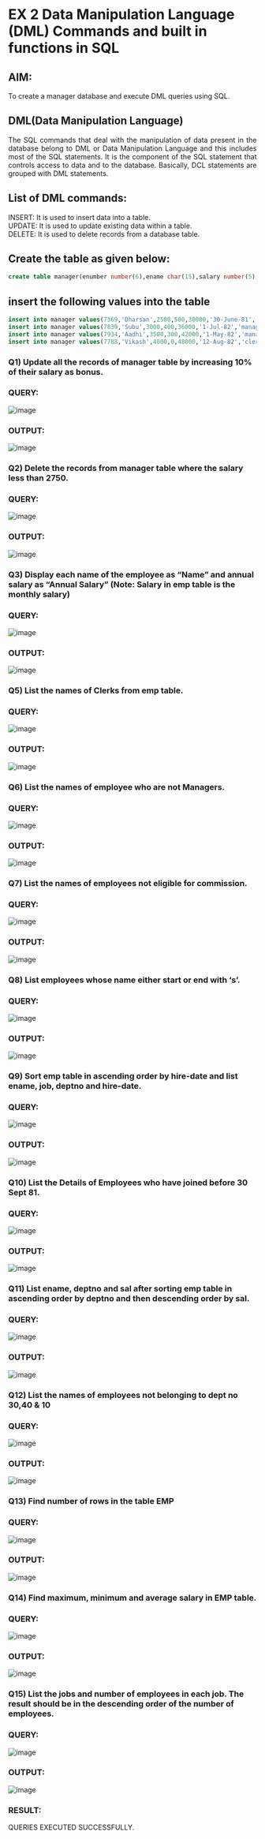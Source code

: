 # EX 2 Data Manipulation Language (DML) Commands and built in functions in SQL
## AIM:
To create a manager database and execute DML queries using SQL.


## DML(Data Manipulation Language)
<div align="justify">
The SQL commands that deal with the manipulation of data present in the database belong to DML or Data Manipulation Language and this includes most of the SQL statements. It is the component of the SQL statement that controls access to data and to the database. Basically, DCL statements are grouped with DML statements.
</div>

## List of DML commands: 
<div align="justify">
INSERT: It is used to insert data into a table.<br>
UPDATE: It is used to update existing data within a table.<br>
DELETE: It is used to delete records from a database table.<br>
</div>

## Create the table as given below:
```sql
create table manager(enumber number(6),ename char(15),salary number(5),commission number(4),annualsalary number(7),Hiredate date,designation char(10),deptno number(2),reporting char(10));
```

## insert the following values into the table
```sql
insert into manager values(7369,'Dharsan',2500,500,30000,'30-June-81','clerk',10,'John');
insert into manager values(7839,'Subu',3000,400,36000,'1-Jul-82','manager',null,'James');
insert into manager values(7934,'Aadhi',3500,300,42000,'1-May-82','manager',30,NULL);
insert into manager values(7788,'Vikash',4000,0,48000,'12-Aug-82','clerk',50,'Bond');
```

### Q1) Update all the records of manager table by increasing 10% of their salary as bonus.

### QUERY:
![image](https://github.com/DhanushPalani/EX-2-Data-Manipulation-Language-DML-and-Data-Control-Language-DCL-Commands/assets/121594640/b32bceb5-9f0f-4c30-b27f-c4375e677f46)



### OUTPUT:
![image](https://github.com/DhanushPalani/EX-2-Data-Manipulation-Language-DML-and-Data-Control-Language-DCL-Commands/assets/121594640/3fd9b83b-a6e7-4e47-b0cb-f2815bbbae95)


### Q2) Delete the records from manager table where the salary less than 2750.


### QUERY:
![image](https://github.com/DhanushPalani/EX-2-Data-Manipulation-Language-DML-and-Data-Control-Language-DCL-Commands/assets/121594640/15e1ebf0-899f-4589-aee8-0ea4570cefba)


### OUTPUT:
![image](https://github.com/DhanushPalani/EX-2-Data-Manipulation-Language-DML-and-Data-Control-Language-DCL-Commands/assets/121594640/ad0c2970-47bc-4591-8f4b-a295a38b092d)


### Q3) Display each name of the employee as “Name” and annual salary as “Annual Salary” (Note: Salary in emp table is the monthly salary)


### QUERY:

![image](https://github.com/DhanushPalani/EX-2-Data-Manipulation-Language-DML-and-Data-Control-Language-DCL-Commands/assets/121594640/72faf04a-7d00-4070-8b1b-433f67d05a51)


### OUTPUT:
![image](https://github.com/DhanushPalani/EX-2-Data-Manipulation-Language-DML-and-Data-Control-Language-DCL-Commands/assets/121594640/b697b096-ba16-4329-ac6b-d015128fd061)


### Q5)	List the names of Clerks from emp table.


### QUERY:
![image](https://github.com/RANJEETH17/EX-2-Data-Manipulation-Language-DML-and-Data-Control-Language-DCL-Commands/assets/120718823/61599008-03dd-4cd8-b16b-aaec28ff1c71)


### OUTPUT:

![image](https://github.com/RANJEETH17/EX-2-Data-Manipulation-Language-DML-and-Data-Control-Language-DCL-Commands/assets/120718823/6c893a4a-2f5d-4dab-ac46-1f936a3e945b)



### Q6)	List the names of employee who are not Managers.


### QUERY:
![image](https://github.com/RANJEETH17/EX-2-Data-Manipulation-Language-DML-and-Data-Control-Language-DCL-Commands/assets/120718823/651f2524-e646-4f36-ac52-608e7b43fa8c)

### OUTPUT:
![image](https://github.com/RANJEETH17/EX-2-Data-Manipulation-Language-DML-and-Data-Control-Language-DCL-Commands/assets/120718823/865bc670-1d51-48d0-9097-7b337e8f934e)


### Q7)	List the names of employees not eligible for commission.


### QUERY:
![image](https://github.com/RANJEETH17/EX-2-Data-Manipulation-Language-DML-and-Data-Control-Language-DCL-Commands/assets/120718823/187ed43d-cd42-4117-a295-a453760159ee)


### OUTPUT:
![image](https://github.com/RANJEETH17/EX-2-Data-Manipulation-Language-DML-and-Data-Control-Language-DCL-Commands/assets/120718823/33370cdd-bd30-4bc6-bc47-311adef3fdf9)


### Q8)	List employees whose name either start or end with ‘s’.


### QUERY:
![image](https://github.com/RANJEETH17/EX-2-Data-Manipulation-Language-DML-and-Data-Control-Language-DCL-Commands/assets/120718823/fd18056e-dcf7-45fa-b12f-65970eb6c315)


### OUTPUT:
![image](https://github.com/RANJEETH17/EX-2-Data-Manipulation-Language-DML-and-Data-Control-Language-DCL-Commands/assets/120718823/b7c22066-00f6-456f-9256-42f25484b9ac)


### Q9) Sort emp table in ascending order by hire-date and list ename, job, deptno and hire-date.


### QUERY:

![image](https://github.com/RANJEETH17/EX-2-Data-Manipulation-Language-DML-and-Data-Control-Language-DCL-Commands/assets/120718823/241dfac7-f8f2-4322-9c77-7b8e9cd7b1c6)


### OUTPUT:
![image](https://github.com/RANJEETH17/EX-2-Data-Manipulation-Language-DML-and-Data-Control-Language-DCL-Commands/assets/120718823/9bc25008-a4f9-45af-b8ca-b9853b6234fd)


### Q10) List the Details of Employees who have joined before 30 Sept 81.


### QUERY:
![image](https://github.com/RANJEETH17/EX-2-Data-Manipulation-Language-DML-and-Data-Control-Language-DCL-Commands/assets/120718823/faa72449-b9a9-4b80-9f25-00999ee56ec6)


### OUTPUT:
![image](https://github.com/RANJEETH17/EX-2-Data-Manipulation-Language-DML-and-Data-Control-Language-DCL-Commands/assets/120718823/a52bc108-08c6-4121-ad09-cd5f03a685e0)


### Q11)	List ename, deptno and sal after sorting emp table in ascending order by deptno and then descending order by sal.


### QUERY:

![image](https://github.com/RANJEETH17/EX-2-Data-Manipulation-Language-DML-and-Data-Control-Language-DCL-Commands/assets/120718823/345fce90-263f-4253-87ff-65c4be435d55)


### OUTPUT:
![image](https://github.com/RANJEETH17/EX-2-Data-Manipulation-Language-DML-and-Data-Control-Language-DCL-Commands/assets/120718823/def9ef76-fe71-4f30-b6c9-b792b181fb72)


### Q12) List the names of employees not belonging to dept no 30,40 & 10


### QUERY:
![image](https://github.com/RANJEETH17/EX-2-Data-Manipulation-Language-DML-and-Data-Control-Language-DCL-Commands/assets/120718823/d190a382-3bf9-406c-a3ca-cacd5a86e6c0)


### OUTPUT:
![image](https://github.com/RANJEETH17/EX-2-Data-Manipulation-Language-DML-and-Data-Control-Language-DCL-Commands/assets/120718823/11641e2d-5489-44e0-b8fa-f2eee31556d9)


### Q13) Find number of rows in the table EMP

### QUERY:
![image](https://github.com/RANJEETH17/EX-2-Data-Manipulation-Language-DML-and-Data-Control-Language-DCL-Commands/assets/120718823/ed2190ec-eb76-4c3c-b400-11903f825662)


### OUTPUT:
![image](https://github.com/RANJEETH17/EX-2-Data-Manipulation-Language-DML-and-Data-Control-Language-DCL-Commands/assets/120718823/69caa005-a8b3-4a58-b6d0-1e2be1a13d56)


### Q14) Find maximum, minimum and average salary in EMP table.

### QUERY:
![image](https://github.com/RANJEETH17/EX-2-Data-Manipulation-Language-DML-and-Data-Control-Language-DCL-Commands/assets/120718823/ce7ab90b-ae51-4568-9c33-3808a5ab9bf3)


### OUTPUT:
![image](https://github.com/RANJEETH17/EX-2-Data-Manipulation-Language-DML-and-Data-Control-Language-DCL-Commands/assets/120718823/e564effb-47b1-4059-a9b0-61f70de81180)


### Q15) List the jobs and number of employees in each job. The result should be in the descending order of the number of employees.

### QUERY:
![image](https://github.com/RANJEETH17/EX-2-Data-Manipulation-Language-DML-and-Data-Control-Language-DCL-Commands/assets/120718823/865695c3-e280-4b1c-b856-7adce1047297)


### OUTPUT:
![image](https://github.com/RANJEETH17/EX-2-Data-Manipulation-Language-DML-and-Data-Control-Language-DCL-Commands/assets/120718823/177fe9cc-6ed9-4ef8-82cf-75e3dd358355)

### RESULT:
QUERIES EXECUTED SUCCESSFULLY.
